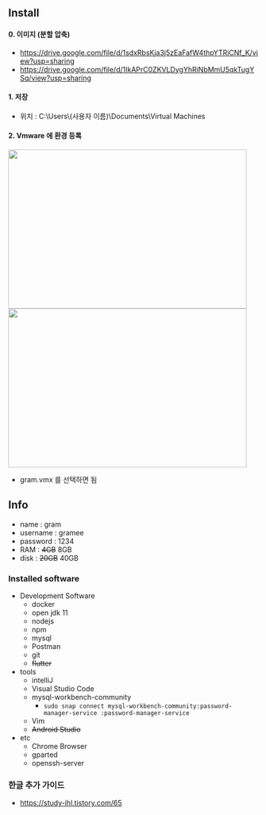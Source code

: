 ## Install

#### 0. 이미지 (분할 압축)

* https://drive.google.com/file/d/1sdxRbsKja3j5zEaFafW4thpYTRiCNf_K/view?usp=sharing
* https://drive.google.com/file/d/1IkAPrC0ZKVLDygYhRiNbMmU5qkTugYSq/view?usp=sharing

#### 1. 저장

* 위치 : C:\Users\\(사용자 이름)\Documents\Virtual Machines

#### 2. Vmware 에 환경 등록

<img src="https://user-images.githubusercontent.com/48989903/191736735-f00a4c67-49ea-4210-bc72-4fe5274feeea.png" width="480" height="320">

<img src="https://user-images.githubusercontent.com/48989903/191736789-f531651b-7b1c-4814-b31b-fd3299eb2629.png" width="480" height="320">

* gram.vmx 를 선택하면 됨

## Info

* name : gram
* username : gramee
* password : 1234
* RAM : ~~4GB~~ 8GB
* disk : ~~20GB~~ 40GB

### Installed software

* Development Software
  * docker
  * open jdk 11
  * nodejs
  * npm
  * mysql
  * Postman
  * git
  * ~~flutter~~
* tools
  * intelliJ
  * Visual Studio Code
  * mysql-workbench-community
    * `sudo snap connect mysql-workbench-community:password-manager-service :password-manager-service`
  * Vim
  * ~~Android Studio~~
* etc
  * Chrome Browser
  * gparted
  * openssh-server

### 한글 추가 가이드

* https://study-ihl.tistory.com/65
